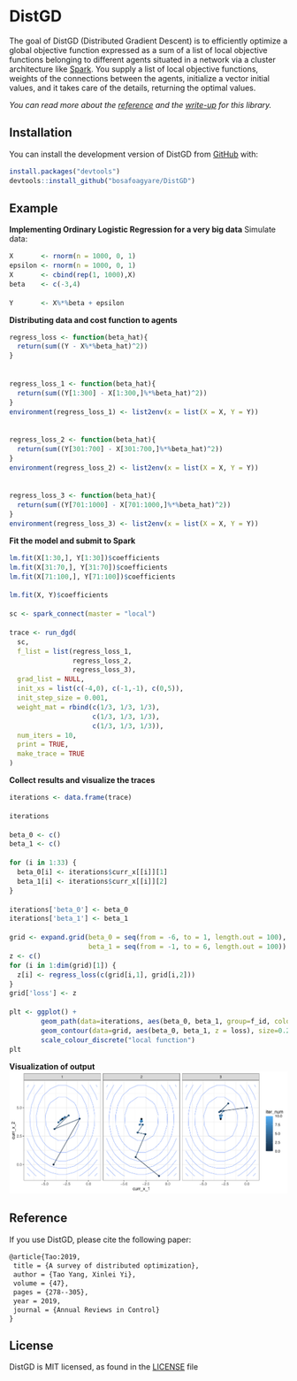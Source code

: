 
<!-- README.md is generated from README.Rmd. Please edit that file -->

# DistGD

<!-- badges: start -->
<!-- badges: end -->

The goal of DistGD (Distributed Gradient Descent) is to efficiently
optimize a global objective function expressed as a sum of a list of
local objective functions belonging to different agents situated in a
network via a cluster architecture like
[Spark](https://spark.apache.org/). You supply a list of local objective
functions, weights of the connections between the agents, initialize a
vector initial values, and it takes care of the details, returning the
optimal values.

*You can read more about the [reference](papers/yang_et_al_2019.pdf) and
the [write-up](papers/report) for this library.*

## Installation

You can install the development version of DistGD from
[GitHub](https://github.com/bosafoagyare/DistGD/) with:

``` r
install.packages("devtools")
devtools::install_github("bosafoagyare/DistGD")
```

## Example

**Implementing Ordinary Logistic Regression for a very big data**
Simulate data:

``` r
X       <- rnorm(n = 1000, 0, 1)
epsilon <- rnorm(n = 1000, 0, 1)
X       <- cbind(rep(1, 1000),X)
beta    <- c(-3,4)

Y       <- X%*%beta + epsilon
```

**Distributing data and cost function to agents**

``` r
regress_loss <- function(beta_hat){
  return(sum((Y - X%*%beta_hat)^2))
}


regress_loss_1 <- function(beta_hat){
  return(sum((Y[1:300] - X[1:300,]%*%beta_hat)^2))
}
environment(regress_loss_1) <- list2env(x = list(X = X, Y = Y))


regress_loss_2 <- function(beta_hat){
  return(sum((Y[301:700] - X[301:700,]%*%beta_hat)^2))
}
environment(regress_loss_2) <- list2env(x = list(X = X, Y = Y))


regress_loss_3 <- function(beta_hat){
  return(sum((Y[701:1000] - X[701:1000,]%*%beta_hat)^2))
}
environment(regress_loss_3) <- list2env(x = list(X = X, Y = Y))
```

**Fit the model and submit to Spark**

``` r
lm.fit(X[1:30,], Y[1:30])$coefficients
lm.fit(X[31:70,], Y[31:70])$coefficients
lm.fit(X[71:100,], Y[71:100])$coefficients

lm.fit(X, Y)$coefficients

sc <- spark_connect(master = "local")

trace <- run_dgd(
  sc,
  f_list = list(regress_loss_1, 
                regress_loss_2,
                regress_loss_3),
  grad_list = NULL,
  init_xs = list(c(-4,0), c(-1,-1), c(0,5)),
  init_step_size = 0.001,
  weight_mat = rbind(c(1/3, 1/3, 1/3), 
                     c(1/3, 1/3, 1/3), 
                     c(1/3, 1/3, 1/3)),
  num_iters = 10,
  print = TRUE,
  make_trace = TRUE
)
```

**Collect results and visualize the traces**

``` r
iterations <- data.frame(trace)

iterations

beta_0 <- c()
beta_1 <- c()

for (i in 1:33) {
  beta_0[i] <- iterations$curr_x[[i]][1]
  beta_1[i] <- iterations$curr_x[[i]][2]
}

iterations['beta_0'] <- beta_0
iterations['beta_1'] <- beta_1

grid <- expand.grid(beta_0 = seq(from = -6, to = 1, length.out = 100),
                    beta_1 = seq(from = -1, to = 6, length.out = 100))
z <- c()
for (i in 1:dim(grid)[1]) {
  z[i] <- regress_loss(c(grid[i,1], grid[i,2]))
}
grid['loss'] <- z

plt <- ggplot() + 
        geom_path(data=iterations, aes(beta_0, beta_1, group=f_id, colour = factor(f_id))) +
        geom_contour(data=grid, aes(beta_0, beta_1, z = loss), size=0.2) +
        scale_colour_discrete("local function")
plt
```

**Visualization of output** ![](OLS.jpg)

## Reference

If you use DistGD, please cite the following paper:

    @article{Tao:2019,
     title = {A survey of distributed optimization},
     author = {Tao Yang, Xinlei Yi},
     volume = {47},
     pages = {278--305},
     year = 2019,
     journal = {Annual Reviews in Control}
    }

## License

DistGD is MIT licensed, as found in the [LICENSE](LICENSE) file
